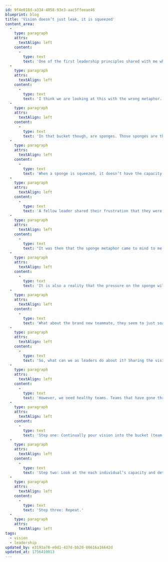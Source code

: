 ```yaml
---
id: 9f4e018d-a334-4058-93e3-aac5ffeeae46
blueprint: blog
title: 'Vision doesn’t just leak, it is squeezed'
content_area:
  -
    type: paragraph
    attrs:
      textAlign: left
    content:
      -
        type: text
        text: 'One of the first leadership principles shared with me when I was given a leadership role was that “Vision leaks, so you have to keep communicating it.” Yes, that is true, and like some have said, you want to have it leaking because it is flowing out into others on the team from their peers. '
  -
    type: paragraph
    attrs:
      textAlign: left
    content:
      -
        type: text
        text: 'I think we are looking at this with the wrong metaphor. People aren’t buckets with a hole that lets the vision leak out. No, the bucket is your team, your department, or your company. Yes, there is a hole in it, and yes, you do need to keep communication vision.'
  -
    type: paragraph
    attrs:
      textAlign: left
    content:
      -
        type: text
        text: 'In that bucket though, are sponges. Those sponges are the individuals on the team. And the villain in the metaphor isn’t just that sponges full of vision will eventually dry out, it is that even if the bucket is full of vision, some of the sponges can’t retain any of it. Why? They are being squeezed.'
  -
    type: paragraph
    attrs:
      textAlign: left
    content:
      -
        type: text
        text: 'When a sponge is squeezed, it doesn’t have the capacity to retain liquid. I’m sure that the inventor of sponges knows the science behind it, but I’m going to assume that we’ve all seen how a sponge works at some point but the tighter the grip, the less the sponge can hold.'
  -
    type: paragraph
    attrs:
      textAlign: left
    content:
      -
        type: text
        text: 'A fellow leader shared their frustration that they were sure they had communicated the new vision they were bringing to their team, and they even verified it by going into their minutes of the previous meeting to make sure. Yet, when they shared it again, it was like they were saying it for the first time.'
  -
    type: paragraph
    attrs:
      textAlign: left
    content:
      -
        type: text
        text: "It was then that the sponge metaphor came to mind to me because they were relatively new leaders and knowing their team, it wasn’t because they weren’t sharing the vision enough, it was because their people were being squeezed. Some of their team was tired, some didn't like change, and others were struggling with health concerns. Each of these fingers were squeezing them to the point that their capacity to hear a new vision was almost non-existent. Even being unsure of their new leadership brings another finger to the grip because they aren't ready to trust."
  -
    type: paragraph
    attrs:
      textAlign: left
    content:
      -
        type: text
        text: 'It is also a reality that the pressure on the sponge will cause it to release fluid it was holding in the first place. Someone that had the capacity to soak up a vision to the point it was dripping on the rest of the team, all of a sudden, isn’t on board, or is confused as to where things are headed. Their vision had been squeezed by some bad news at home, an ailing parent, or even a teething baby keeping them from sleeping.'
  -
    type: paragraph
    attrs:
      textAlign: left
    content:
      -
        type: text
        text: 'What about the brand new teammate, they seem to just soak it up. That’s true, they often do. At the risk of taking the analogy too far however, a sponge just dropped into a bucket of liquid, doesn’t just soak it up, it floats on top. Until the squeeze happens, they don’t truly retain much, and will need a continual pouring of vision to keep from drying up. '
  -
    type: paragraph
    attrs:
      textAlign: left
    content:
      -
        type: text
        text: 'So, what can we as leaders do about it? Sharing the vision regularly is a critical part of having our teams on board and engaged with it, so we need to continue doing that.'
  -
    type: paragraph
    attrs:
      textAlign: left
    content:
      -
        type: text
        text: 'However, we need healthy teams. Teams that have gone through the pressure of the squeeze of external forces and have had their trust banks filled, their ailments healed, and their fears of change replaced with hope. As the grip is slowly released, a sponge liquid will have every air pocket filled. Just as a team member healing surrounded by vision will soak it up and start to drip the extra vision on others.'
  -
    type: paragraph
    attrs:
      textAlign: left
    content:
      -
        type: text
        text: 'Step one: Continually pour vision into the bucket (team.)'
  -
    type: paragraph
    attrs:
      textAlign: left
    content:
      -
        type: text
        text: 'Step two: Look at the each individual’s capacity and determine if there are pressures that can be relieved to enable their capacity to retain vision and engage in it to grow. '
  -
    type: paragraph
    attrs:
      textAlign: left
    content:
      -
        type: text
        text: 'Step three: Repeat.'
  -
    type: paragraph
    attrs:
      textAlign: left
tags:
  - vision
  - leadership
updated_by: e3193a78-e0d1-437d-bb20-86616a16642d
updated_at: 1756410013
---
```

